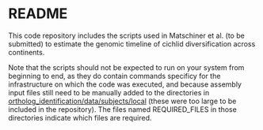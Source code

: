 # README

This code repository includes the scripts used in Matschiner et al. (to be submitted) to estimate the genomic timeline of cichlid diversification across continents.

Note that the scripts should not be expected to run on your system from beginning to end, as they do contain commands specificy for the infrastructure on which the code was executed, and because assembly input files still need to be manually added to the directories in [ortholog_identification/data/subjects/local](ortholog_identification/data/subjects/local) (these were too large to be included in the repository). The files named REQUIRED_FILES in those directories indicate which files are required.